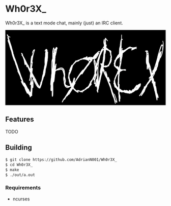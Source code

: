 # Wh0r3X_ 
Wh0r3X_ is a text mode chat, mainly (just) an IRC client.

![signature](https://github.com/AdrianN001/Wh0r3X_/blob/master/assets/imgs/whorex_logo3.png)

## Features
TODO

## Building
```
$ git clone https://github.com/AdrianN001/Wh0r3X_
$ cd Wh0r3X_
$ make
$ ./out/a.out
```

### Requirements
 - ncurses

